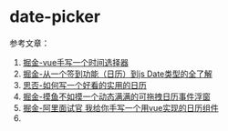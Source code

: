 # date-picker

参考文章：

1. [掘金-vue手写一个时间选择器](https://juejin.im/post/5b62b0cfe51d453489494efb)
2. [掘金-从一个签到功能（日历）到js Date类型的全了解](https://juejin.im/post/5c8dd3a06fb9a049ab0e8783)
3. [思否-如何写一个好看的实用的日历](https://segmentfault.com/a/1190000012112639)
4. [掘金-摸鱼不如摸一个动态满满的可拖拽日历事件浮窗](https://juejin.im/post/5e17d1146fb9a02ff44f5b3d) 
5. [掘金-阿里面试官 我给你手写一个用vue实现的日历组件](https://juejin.im/post/5d75288a5188253b364075be)
6. 